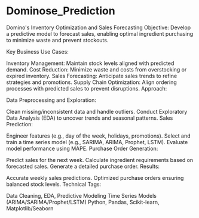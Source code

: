 # Dominose_Prediction

Domino's Inventory Optimization and Sales Forecasting
Objective:
Develop a predictive model to forecast sales, enabling optimal ingredient purchasing to minimize waste and prevent stockouts.

Key Business Use Cases:

Inventory Management: Maintain stock levels aligned with predicted demand.
Cost Reduction: Minimize waste and costs from overstocking or expired inventory.
Sales Forecasting: Anticipate sales trends to refine strategies and promotions.
Supply Chain Optimization: Align ordering processes with predicted sales to prevent disruptions.
Approach:

Data Preprocessing and Exploration:

Clean missing/inconsistent data and handle outliers.
Conduct Exploratory Data Analysis (EDA) to uncover trends and seasonal patterns.
Sales Prediction:

Engineer features (e.g., day of the week, holidays, promotions).
Select and train a time series model (e.g., SARIMA, ARIMA, Prophet, LSTM).
Evaluate model performance using MAPE.
Purchase Order Generation:

Predict sales for the next week.
Calculate ingredient requirements based on forecasted sales.
Generate a detailed purchase order.
Results:

Accurate weekly sales predictions.
Optimized purchase orders ensuring balanced stock levels.
Technical Tags:

Data Cleaning, EDA, Predictive Modeling
Time Series Models (ARIMA/SARIMA/Prophet/LSTM)
Python, Pandas, Scikit-learn, Matplotlib/Seaborn
